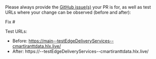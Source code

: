 Please always provide the [GitHub issue(s)](../issues) your PR is for, as well as test URLs where your change can be observed (before and after):

Fix #<gh-issue-id>

Test URLs:
- Before: https://main--testEdgeDeliveryServices--cmartiranttdata.hlx.live/
- After: https://<branch>--testEdgeDeliveryServices--cmartiranttdata.hlx.live/
